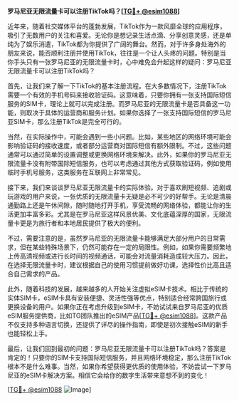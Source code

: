 **罗马尼亚无限流量卡可以注册TikTok吗？[[TG💪+ @esim1088](https://t.me/s/esim1088)]**

近年来，随着社交媒体平台的蓬勃发展，TikTok作为一款风靡全球的应用程序，吸引了无数用户的关注和喜爱。无论你是想记录生活点滴、分享创意灵感，还是单纯为了娱乐消遣，TikTok都为你提供了广阔的舞台。然而，对于许多身处海外的朋友来说，能否顺利注册并使用TikTok，往往是一个让人头疼的问题。特别是当你手头只有一张罗马尼亚的无限流量卡时，心中难免会升起这样的疑问：罗马尼亚无限流量卡可以注册TikTok吗？

首先，让我们来了解一下TikTok的基本注册流程。在大多数情况下，注册TikTok需要一个有效的手机号码来接收验证码。这意味着，只要你拥有一张支持国际短信服务的SIM卡，理论上就可以完成注册。而罗马尼亚的无限流量卡是否具备这一功能，则取决于具体的运营商和服务计划。如果你选择了一张支持国际短信的罗马尼亚SIM卡，那么注册TikTok是完全可行的。

当然，在实际操作中，可能会遇到一些小问题。比如，某些地区的网络环境可能会影响验证码的接收速度，或者部分运营商对国际短信有额外限制。不过，这些问题通常可以通过简单的设置调整或更换网络环境来解决。此外，如果你的罗马尼亚无限流量卡没有附带国际短信服务，也可以考虑通过其他方式获取验证码，例如使用临时手机号服务，这类服务在互联网上非常常见。

接下来，我们来谈谈罗马尼亚无限流量卡的实际体验。对于喜欢刷短视频、追剧或玩游戏的用户来说，一张优质的无限流量卡无疑是必不可少的好帮手。无论是清晨通勤路上还是午休间隙，随时随地打开手机，享受流畅的网络体验，都能让你的生活更加丰富多彩。尤其是在罗马尼亚这样风景优美、文化底蕴深厚的国家，无限流量卡更是为旅行者和本地居民提供了极大的便利。

不过，需要注意的是，虽然罗马尼亚的无限流量卡能够满足大部分用户的日常需求，但在某些特殊场景下，仍然可能存在一定的局限性。例如，如果你需要频繁地上传高清视频或进行长时间的视频通话，可能会对流量消耗造成较大压力。因此，在选择无限流量卡时，建议根据自己的使用习惯提前做好功课，选择性价比高且适合自己需求的产品。

此外，随着科技的发展，越来越多的人开始关注虚拟eSIM卡技术。相比于传统的实体SIM卡，eSIM卡具有安装便捷、灵活性强等优点，特别适合经常跨国旅行或更换设备的用户。如果你正在考虑升级到eSIM卡，不妨试试来自罗马尼亚的优质eSIM服务提供商，比如TG团队推出的eSIM产品[[TG💪+ @esim1088](https://t.me/s/esim1088)]。这款产品不仅支持多种语言切换，还提供了详尽的操作指南，即使是初次接触eSIM的新手也能轻松上手。

最后，让我们回到最初的问题：罗马尼亚无限流量卡可以注册TikTok吗？答案是肯定的！只要你的SIM卡支持国际短信服务，并且网络环境稳定，那么注册TikTok根本不是什么难事。当然，如果你希望获得更优质的使用体验，不妨尝试一下罗马尼亚的eSIM卡解决方案。相信它会给你的数字生活带来意想不到的变化！

[[TG💪+ @esim1088](https://t.me/s/esim1088) ![Image](https://i.postimg.cc/4NQfJmqS/Snipaste-2025-05-13-00-14-12.png)]